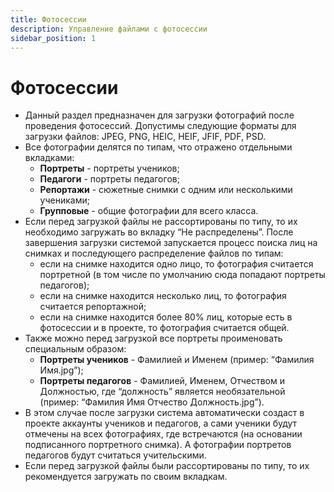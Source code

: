 ```yaml
---
title: Фотосессии
description: Управление файлами с фотосессии
sidebar_position: 1
---
```


# Фотосессии
* Данный раздел предназначен для загрузки фотографий после проведения фотосессий. Допустимы следующие форматы для загрузки файлов: JPEG, PNG, HEIC, HEIF, JFIF, PDF, PSD.
* Все фотографии делятся по типам, что отражено отдельными вкладками:
    + __Портреты__ - портреты учеников;
    + __Педагоги__ - портреты педагогов;
    + __Репортажи__ - сюжетные снимки с одним или несколькими учениками;
    + __Групповые__ - общие фотографии для всего класса.
* Если перед загрузкой файлы не рассортированы по типу, то их необходимо загружать во вкладку “Не распределены”. После завершения загрузки системой запускается процесс поиска лиц на снимках и последующего распределение файлов по типам:
    + если на снимке находится одно лицо, то фотография считается портретной (в том числе по умолчанию сюда попадают портреты педагогов);
    + если на снимке находится несколько лиц, то фотография считается репортажной;
    + если на снимке находится более 80% лиц, которые есть в фотосессии и в проекте, то фотография считается общей.
* Также можно перед загрузкой все портреты проименовать специальным образом:
    + __Портреты учеников__ - Фамилией и Именем (пример: “Фамилия Имя.jpg”);
    + __Портреты педагогов__ - Фамилией, Именем, Отчеством и Должностью, где “должность” является необязательной (пример: “Фамилия Имя Отчество Должность.jpg”).
* В этом случае после загрузки система автоматически создаст в проекте аккаунты учеников и педагогов, а сами ученики будут отмечены на всех фотографиях, где встречаются (на основании подписанного портретного снимка). А фотографии портретов педагогов будут считаться учительскими.
* Если перед загрузкой файлы были рассортированы по типу, то их рекомендуется загружать по своим вкладкам.